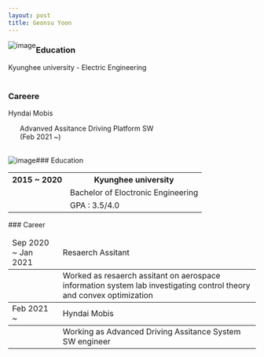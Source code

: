 ```yaml
---
layout: post
title: Geonsu Yoon
---
```


<img src="https://user-images.githubusercontent.com/57785895/122384263-7d619500-cfa6-11eb-8250-ffe4ead91b41.jpg" alt="image" style="float:left">

### Education
Kyunghee university - Electric Engineering
<br>
<br>
### Careere
Hyndai Mobis 
<ul type = none>
<li>Advanved Assitance Driving Platform SW</li>
(Feb 2021 ~)
</ul>
 <br>

<img src="https://user-images.githubusercontent.com/57785895/122384263-7d619500-cfa6-11eb-8250-ffe4ead91b41.jpg" alt="image" style="float:left">
### Education
<table>
  <tbody>
       <tr>
      <th>2015 ~ 2020</th>
      <th>Kyunghee university</th>
    </tr>
      <tr>
      <td> </td>
      <td>Bachelor of Eloctronic Engineering</td>
    </tr>
    <tr>
      <td> </td>
      <td>GPA : 3.5/4.0</td>
    </tr>
  </tbody>
</table>
### Career
<table>
  <thead>
    <tr>
      <td>Sep 2020 ~ Jan 2021 </td>
      <td>Resaerch Assitant</td>
    </tr>
  </thead>
   <tbody>
      <tr>
      <td> </td>
      <td>Worked as resaerch assitant on aerospace information system lab investigating control theory and convex optimization</td>
    </tr>
  <thead>
    <tr>
      <td>Feb 2021 ~ </td>
      <td>Hyndai Mobis</td>
    </tr>
  </thead>
   <tr>
      <td> </td>
      <td>Working as Advanced Driving Assitance System SW engineer</td>
    </tr>
   </tbody>
</table>
